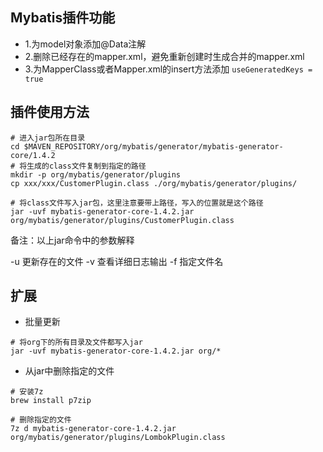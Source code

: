 ## Mybatis插件功能
* 1.为model对象添加@Data注解
* 2.删除已经存在的mapper.xml，避免重新创建时生成合并的mapper.xml
* 3.为MapperClass或者Mapper.xml的insert方法添加 `useGeneratedKeys = true`

## 插件使用方法
```shell
# 进入jar包所在目录
cd $MAVEN_REPOSITORY/org/mybatis/generator/mybatis-generator-core/1.4.2
# 将生成的class文件复制到指定的路径
mkdir -p org/mybatis/generator/plugins
cp xxx/xxx/CustomerPlugin.class ./org/mybatis/generator/plugins/

# 将class文件写入jar包，这里注意要带上路径，写入的位置就是这个路径
jar -uvf mybatis-generator-core-1.4.2.jar org/mybatis/generator/plugins/CustomerPlugin.class
```
备注：以上jar命令中的参数解释

-u 更新存在的文件
-v 查看详细日志输出
-f 指定文件名

## 扩展
* 批量更新
```shell
# 将org下的所有目录及文件都写入jar
jar -uvf mybatis-generator-core-1.4.2.jar org/*
```

* 从jar中删除指定的文件
```shell
# 安装7z
brew install p7zip 

# 删除指定的文件
7z d mybatis-generator-core-1.4.2.jar org/mybatis/generator/plugins/LombokPlugin.class
```

